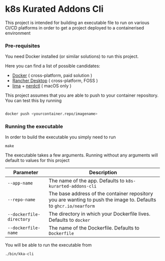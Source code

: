 # k8s Kurated Addons Cli

This project is intended for building an executable file to run on various CI/CD platforms in order to get a project deployed to a containerised environment

### Pre-requisites

You need Docker installed (or similar solutions) to run this project.

Here you can find a list of possible candidates:

- [Docker](https://docs.docker.com/engine/install/) ( cross-platform, paid solution )
- [Rancher Desktop](https://rancherdesktop.io/) ( cross-platform, FOSS )
- [lima](https://github.com/lima-vm/lima) + [nerdctl](https://github.com/containerd/nerdctl) ( macOS only )


This project assumes that you are able to push to your container repository. You can test this by running

```bash

docker push <yourcontainer.repo/imagename>
```

### Running the executable

In order to build the executable you simply need to run 

```
make
```

The executable takes a few arguments. Running without any arguments will default to values for this project

| Parameter                | Description                                                                                                       |
|--------------------------|-------------------------------------------------------------------------------------------------------------------|
| `--app-name`             | The name of the app. Defaults to `k8s-kurarted-addons-cli `                                                       |
| `--repo-name`            | The base address of the container repository you are wanting to push the image to. Defaults to `ghcr.io/nearform` |
| `--dockerfile-directory` | The directory in which your Dockerfile lives. Defaults to `docker`                                                |       
| `--dockerfile-name`      | The name of the Dockerfile. Defaults to `Dockerfile`                                                              |

You will be able to run the executable from 

```bash
./bin/kka-cli
```